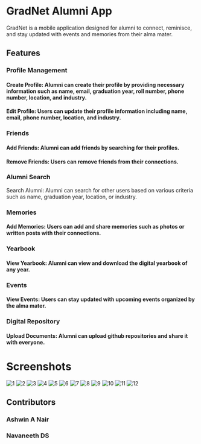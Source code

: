 # GradNet Alumni App
GradNet is a mobile application designed for alumni to connect, reminisce, and stay updated with events and memories from their alma mater.

## Features
### Profile Management
#### Create Profile: Alumni can create their profile by providing necessary information such as name, email, graduation year, roll number, phone number, location, and industry.
#### Edit Profile: Users can update their profile information including name, email, phone number, location, and industry.
### Friends
#### Add Friends: Alumni can add friends by searching for their profiles.
#### Remove Friends: Users can remove friends from their connections.
### Alumni Search
Search Alumni: Alumni can search for other users based on various criteria such as name, graduation year, location, or industry.
### Memories
#### Add Memories: Users can add and share memories such as photos or written posts with their connections.
### Yearbook
#### View Yearbook: Alumni can view and download the digital yearbook of any year.
### Events
#### View Events: Users can stay updated with upcoming events organized by the alma mater.
### Digital Repository
#### Upload Documents: Alumni can upload github repositories and share it with everyone.
# Screenshots
![1](https://github.com/ashwinnair10/GradNet/assets/118875071/142922f3-0f3c-4116-a251-53783f01776d)
![2](https://github.com/ashwinnair10/GradNet/assets/118875071/fae26719-91f2-4aa0-84d1-3c2d910bea2d)
![3](https://github.com/ashwinnair10/GradNet/assets/118875071/202b823a-527f-4a8f-991e-5d750af4df1d)
![4](https://github.com/ashwinnair10/GradNet/assets/118875071/bb85f430-792c-4123-8353-f157dd8a2706)
![5](https://github.com/ashwinnair10/GradNet/assets/118875071/fbbc1cde-78f7-4fe5-8207-7dfc17d48d9d)
![6](https://github.com/ashwinnair10/GradNet/assets/118875071/236f4a60-6a52-4f5a-99b3-ad8bf001a12d)
![7](https://github.com/ashwinnair10/GradNet/assets/118875071/9cee8731-3ba4-4372-81ba-2ba210b894d2)
![8](https://github.com/ashwinnair10/GradNet/assets/118875071/520285f0-6e84-4ec2-a316-181445979b55)
![9](https://github.com/ashwinnair10/GradNet/assets/118875071/dc5f545b-5d53-4066-9f1e-4e20b7aa1062)
![10](https://github.com/ashwinnair10/GradNet/assets/118875071/16864e87-6a49-4730-ab59-f59c9373279f)
![11](https://github.com/ashwinnair10/GradNet/assets/118875071/bca02805-2947-4443-894a-e55192bdf9d0)
![12](https://github.com/ashwinnair10/GradNet/assets/118875071/fe701900-3001-459d-a707-c9c8562c27d9)

## Contributors
### Ashwin A Nair
### Navaneeth DS
